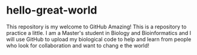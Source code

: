 # hello-great-world
This repository is my welcome to GitHub
Amazing! This is a repository to practice a little. I am a Master's student in Biology and Bioinformatics and I will use GitHub to upload my biological code to help and learn from people who look for collaboration and want to chang e the world! 
